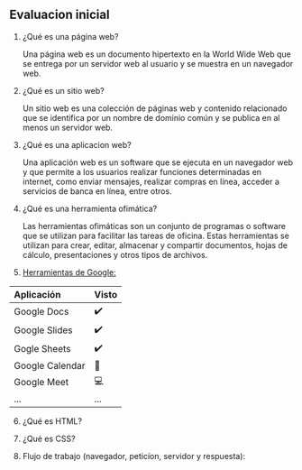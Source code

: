 ## Evaluacion inicial

1. ¿Qué es una página web?

    Una página web es un documento hipertexto en la World Wide Web que se entrega por un servidor web al usuario y se muestra en un navegador web.

2. ¿Qué es un sitio web?

    Un sitio web es una colección de páginas web y contenido relacionado que se identifica por un nombre de dominio común y se publica en al menos un servidor web.

3. ¿Qué es una aplicacion web?

    Una aplicación web es un software que se ejecuta en un navegador web y que permite a los usuarios realizar funciones determinadas en internet, como enviar mensajes, realizar compras en línea, acceder a servicios de banca en línea, entre otros.

4. ¿Qué es una herramienta ofimática?

    Las herramientas ofimáticas son un conjunto de programas o software que se utilizan para facilitar las tareas de oficina. Estas herramientas se utilizan para crear, editar, almacenar y compartir documentos, hojas de cálculo, presentaciones y otros tipos de archivos.

5. [Herramientas de Google:](https://www.google.com/intl/es-419/chrome/browser-tools/)

| Aplicación | Visto |
|:----------|:------|
|Google Docs|✔️|
|Google Slides|✔️|
|Gogle Sheets|✔️|
|Google Calendar|📆|
|Google Meet|💻|
|...| ...|

6. ¿Qué es HTML?

7. ¿Qué es CSS?

8. Flujo de trabajo (navegador, peticíon, servidor y respuesta):

